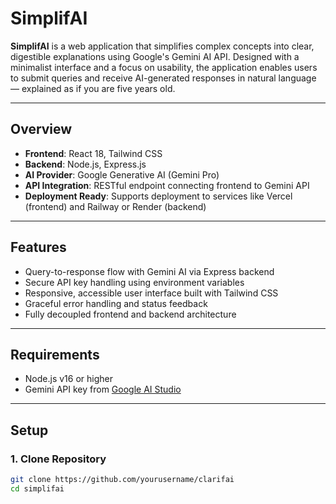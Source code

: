 # SimplifAI

**SimplifAI** is a web application that simplifies complex concepts into clear, digestible explanations using Google's Gemini AI API. Designed with a minimalist interface and a focus on usability, the application enables users to submit queries and receive AI-generated responses in natural language — explained as if you are five years old.

---

## Overview

- **Frontend**: React 18, Tailwind CSS
- **Backend**: Node.js, Express.js
- **AI Provider**: Google Generative AI (Gemini Pro)
- **API Integration**: RESTful endpoint connecting frontend to Gemini API
- **Deployment Ready**: Supports deployment to services like Vercel (frontend) and Railway or Render (backend)

---

## Features

- Query-to-response flow with Gemini AI via Express backend
- Secure API key handling using environment variables
- Responsive, accessible user interface built with Tailwind CSS
- Graceful error handling and status feedback
- Fully decoupled frontend and backend architecture

---

## Requirements

- Node.js v16 or higher
- Gemini API key from [Google AI Studio](https://makersuite.google.com/)

---

## Setup

### 1. Clone Repository

```bash
git clone https://github.com/yourusername/clarifai
cd simplifai

